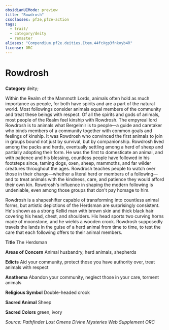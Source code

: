 ```yaml
---
obsidianUIMode: preview
title: "Rowdrosh"
cssclasses: pf2e,pf2e-action
tags:
  - trait/
  - category/deity
  - remaster
aliases: "Compendium.pf2e.deities.Item.44fcXgp3fnkoyb4R"
license: ORC
---
```

# Rowdrosh

### 

**Category** deity; 




Within the Realm of the Mammoth Lords, animals often hold as much importance as people, for both have spirits and are a part of the natural world. Most followings consider animals equal members of the community and treat these beings with respect. Of all the spirits and gods of animals, most people of the Realm feel kinship with Rowdrosh. The empyreal lord Rowdrosh is to animals what Bergelmir is to people—a guide and caretaker who binds members of a community together with common goals and feelings of kinship. It was Rowdrosh who convinced the first animals to join in groups bound not just by survival, but by companionship. Rowdrosh lived among the packs and herds, eventually settling among a herd of sheep and partially adopting their form. He was the first to domesticate an animal, and with patience and his blessing, countless people have followed in his footsteps since, taming dogs, oxen, sheep, mammoths, and far wilder creatures throughout the ages. Rowdrosh teaches people to watch over those in their charge—whether a literal herd or members of a following—and to treat animals with the kindness, care, and patience they would afford their own kin. Rowdrosh's influence in shaping the modern following is undeniable, even among those groups that don't pay homage to him.

Rowdrosh is a shapeshifter capable of transforming into countless animal forms, but artistic depictions of the Herdsman are surprisingly consistent. He's shown as a strong Kellid man with brown skin and thick black hair covering his head, chest, and shoulders. His head sports two curving horns made of moonstone, and he wields a wooden crook. Rowdrosh supposedly travels the lands in the guise of a herd animal from time to time, to test the care that each following offers to their animal members.

**Title** The Herdsman

**Areas of Concern** Animal husbandry, herd animals, shepherds

**Edicts** Aid your community, protect those you have authority over, treat animals with respect

**Anathema** Abandon your community, neglect those in your care, torment animals

**Religious Symbol** Double-headed crook

**Sacred Animal** Sheep

**Sacred Colors** green, ivory

*Source: Pathfinder Lost Omens Divine Mysteries Web Supplement*
*ORC*